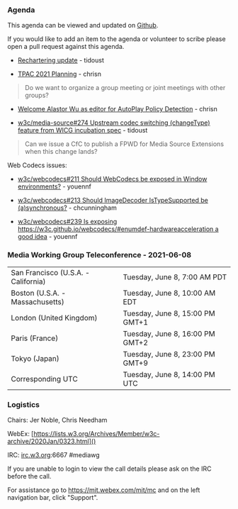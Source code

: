 ### Agenda

This agenda can be viewed and updated on [Github](https://github.com/w3c/media-wg/blob/master/meetings/2021-06-08-Media_Working_Group_Teleconference-agenda.md).

If you would like to add an item to the agenda or volunteer to scribe please open a pull request against this agenda.

* [Rechartering update](https://w3c.github.io/charter-media-wg/) - tidoust

* [TPAC 2021 Planning](https://www.w3.org/wiki/TPAC/2021/GroupMeetings) - chrisn

> Do we want to organize a group meeting or joint meetings with other groups?

* [Welcome Alastor Wu as editor for AutoPlay Policy Detection](https://github.com/w3c/autoplay/issues/12) - chrisn

* [w3c/media-source#274 Upstream codec switching (changeType) feature from WICG incubation spec](https://github.com/w3c/media-source/pull/274) - tidoust

> Can we issue a CfC to publish a FPWD for Media Source Extensions when this change lands?

Web Codecs issues:

* [w3c/webcodecs#211 Should WebCodecs be exposed in Window environments?](https://github.com/w3c/webcodecs/issues/211) - youennf

* [w3c/webcodecs#213 Should ImageDecoder IsTypeSupported be (a)synchronous?](https://github.com/w3c/webcodecs/issues/213) - chcunningham

* [w3c/webcodecs#239 Is exposing https://w3c.github.io/webcodecs/#enumdef-hardwareacceleration a good idea](https://github.com/w3c/webcodecs/issues/239) - youennf

### Media Working Group Teleconference - 2021-06-08

<table>
<tr><td> San Francisco (U.S.A. - California) <td> Tuesday, June 8, 7:00 AM PDT
<tr><td> Boston (U.S.A. - Massachusetts) <td> Tuesday, June 8, 10:00 AM EDT
<tr><td> London (United Kingdom) <td> Tuesday, June 8, 15:00 PM GMT+1
<tr><td> Paris (France) <td> Tuesday, June 8, 16:00 PM GMT+2
<tr><td> Tokyo (Japan) <td> Tuesday, June 8, 23:00 PM GMT+9
<tr><td> Corresponding UTC <td> Tuesday, June 8, 14:00 PM UTC
</table>

### Logistics

Chairs: Jer Noble, Chris Needham

WebEx: [https://lists.w3.org/Archives/Member/w3c-archive/2020Jan/0323.html]()

IRC: [irc.w3.org](https://irc.w3.org/):6667 #mediawg

If you are unable to login to view the call details please ask on the IRC before the call.

For assistance go to https://mit.webex.com/mit/mc  and on the left navigation bar, click "Support".

